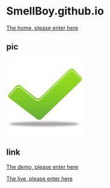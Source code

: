 # SmellBoy.github.io

[The home, please enter here](https://smellboy.github.io/)

## pic
![](/public/images/r1.jpg)

## link
[The demo, please enter here](https://myaccount.vantagefx.cn/tradingaccounts/registerdemo?i=Mzg0OTEmMzI3ODM2)

[The live, please enter here](https://myaccount.vantagefx.cn/tradingaccounts/registerlive?i=Mzg0OTEmMzI3ODM2)